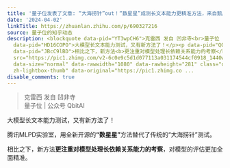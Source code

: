 ```yaml
---
title: '量子位发表了文章: “大海捞针”out！“数星星”成测长文本能力更精准方法，来自鹅厂'
date: '2024-04-02'
linkTitle: https://zhuanlan.zhihu.com/p/690327216
source: 量子位的知乎动态
description: <blockquote data-pid="YT3wpCH6">克雷西 发自 凹非寺<br>量子位 | 公众号 QbitAI</blockquote><p
  data-pid="HD16COPO">大模型长文本能力测试，又有新方法了！</p><p data-pid="QOfKMx1H">腾讯MLPD实验室，用全新开源的<b>“数星星”</b>方法替代了传统的“大海捞针”测试。</p><p
  data-pid="JBcC9lBD">相比之下，新方法<b>更注重对模型处理长依赖关系能力的考察</b>，对模型的评估更加全面精准。</p><figure data-size="normal"><img
  src="https://pic1.zhimg.com/v2-6c0e9c5d1d077113a031174544cf0918_1440w.jpg" data-caption=""
  data-size="normal" data-rawwidth="1080" data-rawheight="281" class="origin_image
  zh-lightbox-thumb" data-original="https://pic1.zhimg.co ...
disable_comments: true
---
```

<blockquote data-pid="YT3wpCH6">克雷西 发自 凹非寺<br>量子位 | 公众号 QbitAI</blockquote><p data-pid="HD16COPO">大模型长文本能力测试，又有新方法了！</p><p data-pid="QOfKMx1H">腾讯MLPD实验室，用全新开源的<b>“数星星”</b>方法替代了传统的“大海捞针”测试。</p><p data-pid="JBcC9lBD">相比之下，新方法<b>更注重对模型处理长依赖关系能力的考察</b>，对模型的评估更加全面精准。</p><figure data-size="normal"><img src="https://pic1.zhimg.com/v2-6c0e9c5d1d077113a031174544cf0918_1440w.jpg" data-caption="" data-size="normal" data-rawwidth="1080" data-rawheight="281" class="origin_image zh-lightbox-thumb" data-original="https://pic1.zhimg.co ...
